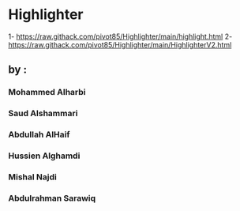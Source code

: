 # Highlighter
1- https://raw.githack.com/pivot85/Highlighter/main/highlight.html
2- https://raw.githack.com/pivot85/Highlighter/main/HighlighterV2.html
## by :

### Mohammed Alharbi
### Saud Alshammari
### Abdullah AlHaif
### Hussien Alghamdi
### Mishal Najdi
### Abdulrahman Sarawiq


